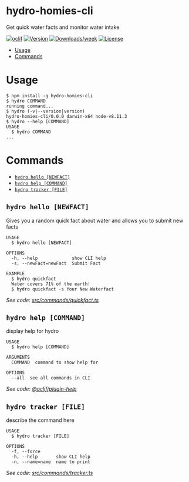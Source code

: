 hydro-homies-cli
================

Get quick water facts and monitor water intake

[![oclif](https://img.shields.io/badge/cli-oclif-brightgreen.svg)](https://oclif.io)
[![Version](https://img.shields.io/npm/v/hydro-homies-cli.svg)](https://npmjs.org/package/hydro-homies-cli)
[![Downloads/week](https://img.shields.io/npm/dw/hydro-homies-cli.svg)](https://npmjs.org/package/hydro-homies-cli)
[![License](https://img.shields.io/npm/l/hydro-homies-cli.svg)](https://github.com/caelinsutch/hydro-homies-cli/blob/master/package.json)

<!-- toc -->
* [Usage](#usage)
* [Commands](#commands)
<!-- tocstop -->
# Usage
<!-- usage -->
```sh-session
$ npm install -g hydro-homies-cli
$ hydro COMMAND
running command...
$ hydro (-v|--version|version)
hydro-homies-cli/0.0.0 darwin-x64 node-v8.11.3
$ hydro --help [COMMAND]
USAGE
  $ hydro COMMAND
...
```
<!-- usagestop -->
# Commands
<!-- commands -->
* [`hydro hello [NEWFACT]`](#hydro-hello-newfact)
* [`hydro help [COMMAND]`](#hydro-help-command)
* [`hydro tracker [FILE]`](#hydro-tracker-file)

## `hydro hello [NEWFACT]`

Gives you a random quick fact about water and allows you to submit new facts

```
USAGE
  $ hydro hello [NEWFACT]

OPTIONS
  -h, --help             show CLI help
  -s, --newFact=newFact  Submit Fact

EXAMPLE
  $ hydro quickfact
  Water covers 71% of the earth!
  $ hydro quickfact -s Your New Waterfact
```

_See code: [src/commands/quickfact.ts](https://github.com/caelinsutch/hydro-homies-cli/blob/v0.0.0/src/commands/hello.ts)_

## `hydro help [COMMAND]`

display help for hydro

```
USAGE
  $ hydro help [COMMAND]

ARGUMENTS
  COMMAND  command to show help for

OPTIONS
  --all  see all commands in CLI
```

_See code: [@oclif/plugin-help](https://github.com/oclif/plugin-help/blob/v2.1.6/src/commands/help.ts)_

## `hydro tracker [FILE]`

describe the command here

```
USAGE
  $ hydro tracker [FILE]

OPTIONS
  -f, --force
  -h, --help       show CLI help
  -n, --name=name  name to print
```

_See code: [src/commands/tracker.ts](https://github.com/caelinsutch/hydro-homies-cli/blob/v0.0.0/src/commands/tracker.ts)_
<!-- commandsstop -->
